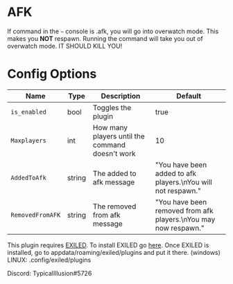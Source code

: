 # AFK
If command in the `~` console is .afk, you will go into overwatch mode.
This makes you __NOT__ respawn.
Running the command will take you out of overwatch mode.
IT SHOULD KILL YOU!
# Config Options
| Name | Type | Description | Default |
| --- | --- | --- | --- |
| `is_enabled` | bool | Toggles the plugin | true |
| `Maxplayers`| int | How many players until the command doesn't work | 10 |
| `AddedToAfk`| string | The added to afk message | "You have been added to afk players.\nYou will not respawn." |
| `RemovedFromAFK` | string | The removed from afk message | "You have been removed from afk players.\nYou may now respawn." |


This plugin requires [EXILED](https://github.com/galaxy119/EXILED/releases/tag/2.1.19).
To install EXILED go [here](https://www.youtube.com/watch?v=EUfzj8OWvQU).
Once EXILED is installed, go to appdata/roaming/exiled/plugins and put it there. (windows)
LINUX: .config/exiled/plugins

Discord: TypicalIllusion#5726
